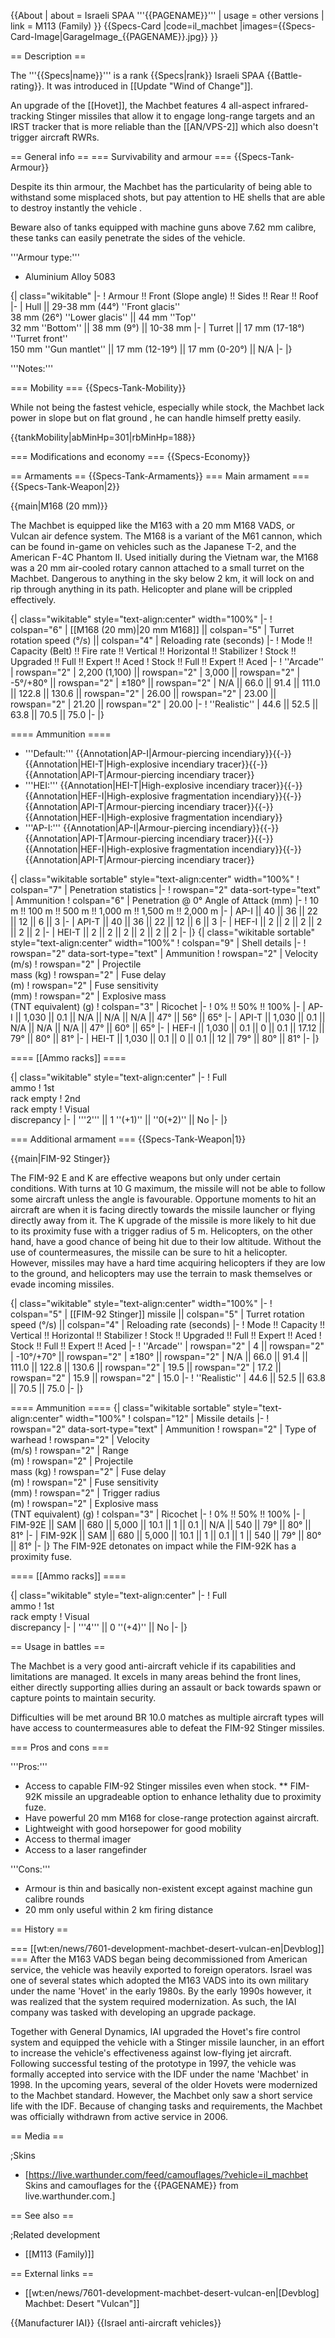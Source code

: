 {{About
| about = Israeli SPAA '''{{PAGENAME}}'''
| usage = other versions
| link = M113 (Family)
}}
{{Specs-Card
|code=il_machbet
|images={{Specs-Card-Image|GarageImage_{{PAGENAME}}.jpg}}
}}

== Description ==
<!-- ''In the description, the first part should be about the history of the creation and combat usage of the vehicle, as well as its key features. In the second part, tell the reader about the ground vehicle in the game. Insert a screenshot of the vehicle, so that if the novice player does not remember the vehicle by name, he will immediately understand what kind of vehicle the article is talking about.'' -->
The '''{{Specs|name}}''' is a rank {{Specs|rank}} Israeli SPAA {{Battle-rating}}. It was introduced in [[Update "Wind of Change"]].

An upgrade of the [[Hovet]], the Machbet features 4 all-aspect infrared-tracking Stinger missiles that allow it to engage long-range targets and an IRST tracker that is more reliable than the [[AN/VPS-2]] which also doesn't trigger aircraft RWRs.

== General info ==
=== Survivability and armour ===
{{Specs-Tank-Armour}}
<!-- ''Describe armour protection. Note the most well protected and key weak areas. Appreciate the layout of modules as well as the number and location of crew members. Is the level of armour protection sufficient, is the placement of modules helpful for survival in combat? If necessary use a visual template to indicate the most secure and weak zones of the armour.'' -->
Despite its thin armour, the Machbet has the particularity of being able to withstand some misplaced shots, but pay attention to HE shells that are able to destroy instantly the vehicle .

Beware also of tanks equipped with machine guns above 7.62 mm calibre, these tanks can easily penetrate the sides of the vehicle.

'''Armour type:'''
* Aluminium Alloy 5083

{| class="wikitable"
|-
! Armour !! Front (Slope angle) !! Sides !! Rear !! Roof
|-
| Hull || 29-38 mm (44°) ''Front glacis'' <br> 38 mm (26°) ''Lower glacis'' || 44 mm ''Top'' <br> 32 mm ''Bottom'' || 38 mm (9°) || 10-38 mm
|-
| Turret || 17 mm (17-18°) ''Turret front'' <br> 150 mm ''Gun mantlet'' || 17 mm (12-19°) || 17 mm (0-20°) || N/A
|-
|}

'''Notes:''' <!-- Example: * Suspension wheels are 20 mm thick, tracks are 30 mm thick, and torsion bars are 60 mm thick. -->

=== Mobility ===
{{Specs-Tank-Mobility}}
<!-- ''Write about the mobility of the ground vehicle. Estimate the specific power and manoeuvrability, as well as the maximum speed forwards and backwards.'' -->
While not being the fastest vehicle, especially while stock, the Machbet lack power in slope but on flat ground , he can handle himself pretty easily.

{{tankMobility|abMinHp=301|rbMinHp=188}}

=== Modifications and economy ===
{{Specs-Economy}}

== Armaments ==
{{Specs-Tank-Armaments}}
=== Main armament ===
{{Specs-Tank-Weapon|2}}
<!-- ''Give the reader information about the characteristics of the main gun. Assess its effectiveness in a battle based on the reloading speed, ballistics and the power of shells. Do not forget about the flexibility of the fire, that is how quickly the cannon can be aimed at the target, open fire on it and aim at another enemy. Add a link to the main article on the gun: <code><nowiki>{{main|Name of the weapon}}</nowiki></code>. Describe in general terms the ammunition available for the main gun. Give advice on how to use them and how to fill the ammunition storage.'' -->
{{main|M168 (20 mm)}}

The Machbet is equipped like the M163 with a 20 mm M168 VADS, or Vulcan air defence system. The M168 is a variant of the M61 cannon, which can be found in-game on vehicles such as the Japanese T-2, and the American F-4C Phantom II. Used initially during the Vietnam war, the M168 was a 20 mm air-cooled rotary cannon attached to a small turret on the Machbet. Dangerous to anything in the sky below 2 km, it will lock on and rip through anything in its path. Helicopter and plane will be crippled effectively.

{| class="wikitable" style="text-align:center" width="100%"
|-
! colspan="6" | [[M168 (20 mm)|20 mm M168]] || colspan="5" | Turret rotation speed (°/s) || colspan="4" | Reloading rate (seconds)
|-
! Mode !! Capacity (Belt) !! Fire rate !! Vertical !! Horizontal !! Stabilizer
! Stock !! Upgraded !! Full !! Expert !! Aced
! Stock !! Full !! Expert !! Aced
|-
! ''Arcade''
| rowspan="2" | 2,200 (1,100) || rowspan="2" | 3,000 || rowspan="2" | -5°/+80° || rowspan="2" | ±180° || rowspan="2" | N/A || 66.0 || 91.4 || 111.0 || 122.8 || 130.6 || rowspan="2" | 26.00 || rowspan="2" | 23.00 || rowspan="2" | 21.20 || rowspan="2" | 20.00
|-
! ''Realistic''
| 44.6 || 52.5 || 63.8 || 70.5 || 75.0
|-
|}

==== Ammunition ====
* '''Default:''' {{Annotation|AP-I|Armour-piercing incendiary}}{{-}}{{Annotation|HEI-T|High-explosive incendiary tracer}}{{-}}{{Annotation|API-T|Armour-piercing incendiary tracer}}
* '''HEI:''' {{Annotation|HEI-T|High-explosive incendiary tracer}}{{-}}{{Annotation|HEF-I|High-explosive fragmentation incendiary}}{{-}}{{Annotation|API-T|Armour-piercing incendiary tracer}}{{-}}{{Annotation|HEF-I|High-explosive fragmentation incendiary}}
* '''AP-I:''' {{Annotation|AP-I|Armour-piercing incendiary}}{{-}}{{Annotation|API-T|Armour-piercing incendiary tracer}}{{-}}{{Annotation|HEF-I|High-explosive fragmentation incendiary}}{{-}}{{Annotation|API-T|Armour-piercing incendiary tracer}}

{| class="wikitable sortable" style="text-align:center" width="100%"
! colspan="7" | Penetration statistics
|-
! rowspan="2" data-sort-type="text" | Ammunition
! colspan="6" | Penetration @ 0° Angle of Attack (mm)
|-
! 10 m !! 100 m !! 500 m !! 1,000 m !! 1,500 m !! 2,000 m
|-
| AP-I || 40 || 36 || 22 || 12 || 6 || 3
|-
| API-T || 40 || 36 || 22 || 12 || 6 || 3
|-
| HEF-I || 2 || 2 || 2 || 2 || 2 || 2
|-
| HEI-T || 2 || 2 || 2 || 2 || 2 || 2
|-
|}
{| class="wikitable sortable" style="text-align:center" width="100%"
! colspan="9" | Shell details
|-
! rowspan="2" data-sort-type="text" | Ammunition
! rowspan="2" | Velocity<br>(m/s)
! rowspan="2" | Projectile<br>mass (kg)
! rowspan="2" | Fuse delay<br>(m)
! rowspan="2" | Fuse sensitivity<br>(mm)
! rowspan="2" | Explosive mass<br>(TNT equivalent) (g)
! colspan="3" | Ricochet
|-
! 0% !! 50% !! 100%
|-
| AP-I || 1,030 || 0.1 || N/A || N/A || N/A || 47° || 56° || 65°
|-
| API-T || 1,030 || 0.1 || N/A || N/A || N/A || 47° || 60° || 65°
|-
| HEF-I || 1,030 || 0.1 || 0 || 0.1 || 17.12 || 79° || 80° || 81°
|-
| HEI-T || 1,030 || 0.1 || 0 || 0.1 || 12 || 79° || 80° || 81°
|-
|}

==== [[Ammo racks]] ====
<!-- [[File:Ammoracks_{{PAGENAME}}.png|right|thumb|x250px|[[Ammo racks]] of the {{PAGENAME}}]] -->
<!-- '''Last updated:''' -->
{| class="wikitable" style="text-align:center"
|-
! Full<br>ammo
! 1st<br>rack empty
! 2nd<br>rack empty
! Visual<br>discrepancy
|-
| '''2''' || 1&nbsp;''(+1)'' || ''0(+2)'' || No
|-
|}

=== Additional armament ===
{{Specs-Tank-Weapon|1}}
<!-- ''Some tanks are armed with several guns in one or more turrets. Evaluate the additional weaponry and give advice on its use. Describe the ammunition available for additional weaponry. Give advice on about how to use them and how to fill the ammunition storage. If there is no additional weaponry remove this subsection.'' -->
{{main|FIM-92 Stinger}}

The FIM-92 E and K are effective weapons but only under certain conditions. With turns at 10 G maximum, the missile will not be able to follow some aircraft unless the angle is favourable. Opportune moments to hit an aircraft are when it is facing directly towards the missile launcher or flying directly away from it. The K upgrade of the missile is more likely to hit due to its proximity fuse with a trigger radius of 5 m. Helicopters, on the other hand, have a good chance of being hit due to their low altitude. Without the use of countermeasures, the missile can be sure to hit a helicopter. However, missiles may have a hard time acquiring helicopters if they are low to the ground, and helicopters may use the terrain to mask themselves or evade incoming missiles.

{| class="wikitable" style="text-align:center" width="100%"
|-
! colspan="5" | [[FIM-92 Stinger]] missile || colspan="5" | Turret rotation speed (°/s) || colspan="4" | Reloading rate (seconds)
|-
! Mode !! Capacity !! Vertical !! Horizontal !! Stabilizer
! Stock !! Upgraded !! Full !! Expert !! Aced
! Stock !! Full !! Expert !! Aced
|-
! ''Arcade''
| rowspan="2" | 4 || rowspan="2" | -10°/+70° || rowspan="2" | ±180° || rowspan="2" | N/A || 66.0 || 91.4 || 111.0 || 122.8 || 130.6 || rowspan="2" | 19.5 || rowspan="2" | 17.2 || rowspan="2" | 15.9 || rowspan="2" | 15.0
|-
! ''Realistic''
| 44.6 || 52.5 || 63.8 || 70.5 || 75.0
|-
|}

==== Ammunition ====
{| class="wikitable sortable" style="text-align:center" width="100%"
! colspan="12" | Missile details
|-
! rowspan="2" data-sort-type="text" | Ammunition
! rowspan="2" | Type of<br>warhead
! rowspan="2" | Velocity<br>(m/s)
! rowspan="2" | Range<br>(m)
! rowspan="2" | Projectile<br>mass (kg)
! rowspan="2" | Fuse delay<br>(m)
! rowspan="2" | Fuse sensitivity<br>(mm)
! rowspan="2" | Trigger radius<br>(m)
! rowspan="2" | Explosive mass<br>(TNT equivalent) (g)
! colspan="3" | Ricochet
|-
! 0% !! 50% !! 100%
|-
| FIM-92E || SAM || 680 || 5,000 || 10.1 || 1 || 0.1 || N/A || 540 || 79° || 80° || 81°
|-
| FIM-92K || SAM || 680 || 5,000 || 10.1 || 1 || 0.1 || 1 || 540 || 79° || 80° || 81°
|-
|}
The FIM-92E detonates on impact while the FIM-92K has a proximity fuse.

==== [[Ammo racks]] ====
<!-- [[File:Ammoracks_{{PAGENAME}}.png|right|thumb|x250px|[[Ammo racks]] of the {{PAGENAME}}]] -->
<!-- '''Last updated:''' -->
{| class="wikitable" style="text-align:center"
|-
! Full<br>ammo
! 1st<br>rack empty
! Visual<br>discrepancy
|-
| '''4''' || 0&nbsp;''(+4)'' || No
|-
|}

== Usage in battles ==
<!-- ''Describe the tactics of playing in the vehicle, the features of using vehicles in the team and advice on tactics. Refrain from creating a "guide" - do not impose a single point of view but instead give the reader food for thought. Describe the most dangerous enemies and give recommendations on fighting them. If necessary, note the specifics of the game in different modes (AB, RB, SB).'' -->

The Machbet is a very good anti-aircraft vehicle if its capabilities and limitations are managed. It excels in many areas behind the front lines, either directly supporting allies during an assault or back towards spawn or capture points to maintain security.

Difficulties will be met around BR 10.0 matches as multiple aircraft types will have access to countermeasures able to defeat the FIM-92 Stinger missiles.

=== Pros and cons ===
<!-- ''Summarise and briefly evaluate the vehicle in terms of its characteristics and combat effectiveness. Mark its pros and cons in a bulleted list. Try not to use more than 6 points for each of the characteristics. Avoid using categorical definitions such as "bad", "good" and the like - use substitutions with softer forms such as "inadequate" and "effective".'' -->

'''Pros:'''

* Access to capable FIM-92 Stinger missiles even when stock.
** FIM-92K missile an upgradeable option to enhance lethality due to proximity fuze.
* Have powerful 20 mm M168 for close-range protection against aircraft.
* Lightweight with good horsepower for good mobility
* Access to thermal imager
* Access to a laser rangefinder

'''Cons:'''

* Armour is thin and basically non-existent except against machine gun calibre rounds
* 20 mm only useful within 2 km firing distance

== History ==
<!-- ''Describe the history of the creation and combat usage of the vehicle in more detail than in the introduction. If the historical reference turns out to be too long, take it to a separate article, taking a link to the article about the vehicle and adding a block "/History" (example: <nowiki>https://wiki.warthunder.com/(Vehicle-name)/History</nowiki>) and add a link to it here using the <code>main</code> template. Be sure to reference text and sources by using <code><nowiki><ref></ref></nowiki></code>, as well as adding them at the end of the article with <code><nowiki><references /></nowiki></code>. This section may also include the vehicle's dev blog entry (if applicable) and the in-game encyclopedia description (under <code><nowiki>=== In-game description ===</nowiki></code>, also if applicable).'' -->
=== [[wt:en/news/7601-development-machbet-desert-vulcan-en|Devblog]] ===
After the M163 VADS began being decommissioned from American service, the vehicle was heavily exported to foreign operators. Israel was one of several states which adopted the M163 VADS into its own military under the name 'Hovet' in the early 1980s. By the early 1990s however, it was realized that the system required modernization. As such, the IAI company was tasked with developing an upgrade package.

Together with General Dynamics, IAI upgraded the Hovet's fire control system and equipped the vehicle with a Stinger missile launcher, in an effort to increase the vehicle's effectiveness against low-flying jet aircraft. Following successful testing of the prototype in 1997, the vehicle was formally accepted into service with the IDF under the name 'Machbet' in 1998. In the upcoming years, several of the older Hovets were modernized to the Machbet standard. However, the Machbet only saw a short service life with the IDF. Because of changing tasks and requirements, the Machbet was officially withdrawn from active service in 2006.

== Media ==
<!-- ''Excellent additions to the article would be video guides, screenshots from the game, and photos.'' -->

;Skins
* [https://live.warthunder.com/feed/camouflages/?vehicle=il_machbet Skins and camouflages for the {{PAGENAME}} from live.warthunder.com.]

== See also ==
<!-- ''Links to the articles on the War Thunder Wiki that you think will be useful for the reader, for example:''
* ''reference to the series of the vehicles;''
* ''links to approximate analogues of other nations and research trees.'' -->

;Related development
* [[M113 (Family)]]

== External links ==
<!-- ''Paste links to sources and external resources, such as:''
* ''topic on the official game forum;''
* ''other literature.'' -->

* [[wt:en/news/7601-development-machbet-desert-vulcan-en|[Devblog] Machbet: Desert "Vulcan"]]

{{Manufacturer IAI}}
{{Israel anti-aircraft vehicles}}